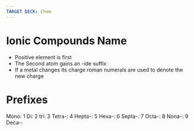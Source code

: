 ```yaml
---
TARGET DECK: Chem
---
```

# Ionic Compounds Name
- Positive element is first
- The Second atom gains an -ide suffix
- If a metal changes its charge roman numerals are used to denote the new charge



# Prefixes
Mono: 1
Di: 2
tri: 3
Tetra-: 4
Hepta-: 5
Hexa-: 6
Septa-: 7
Octa-: 8
Nona-: 9
Deca-:




